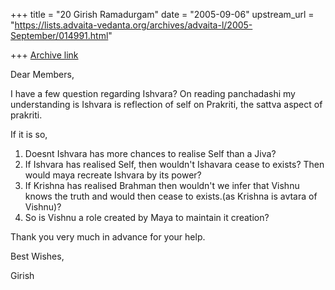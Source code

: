 +++
title = "20 Girish Ramadurgam"
date = "2005-09-06"
upstream_url = "https://lists.advaita-vedanta.org/archives/advaita-l/2005-September/014991.html"

+++
[Archive link](https://lists.advaita-vedanta.org/archives/advaita-l/2005-September/014991.html)

Dear Members,

I have a few question regarding Ishvara? On reading panchadashi my
understanding is Ishvara is reflection of self on Prakriti, the sattva
aspect of prakriti.

If it is so,

1) Doesnt Ishvara has more chances to realise Self than a Jiva?
2) If Ishvara has realised Self, then wouldn't Ishavara cease to
exists? Then would maya recreate Ishvara by its power?
3) If Krishna has realised Brahman then wouldn't we infer that Vishnu
knows the truth and would then cease to exists.(as Krishna is avtara
of Vishnu)?
4) So is Vishnu a role created by Maya to maintain it creation?

Thank you very much in advance for your help.

Best Wishes,

Girish

